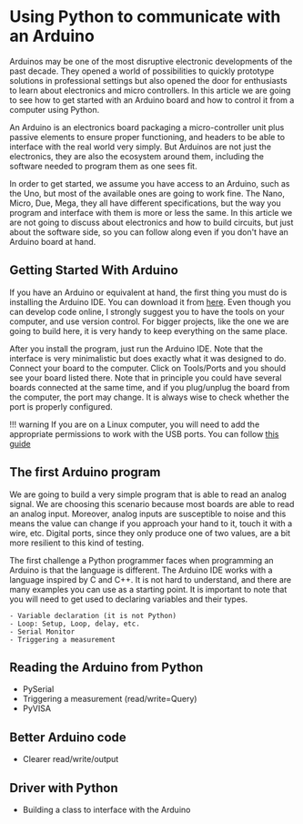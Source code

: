 Using Python to communicate with an Arduino
===========================================

Arduinos may be one of the most disruptive electronic developments of the past decade. They opened a world of possibilities to quickly prototype solutions in professional settings but also opened the door for enthusiasts to learn about electronics and micro controllers. In this article we are going to see how to get started with an Arduino board and how to control it from a computer using Python. 

An Arduino is an electronics board packaging a micro-controller unit plus passive elements to ensure proper functioning, and headers to be able to interface with the real world very simply. But Arduinos are not just the electronics, they are also the ecosystem around them, including the software needed to program them as one sees fit.

In order to get started, we assume you have access to an Arduino, such as the Uno, but most of the available ones are going to work fine. The Nano, Micro, Due, Mega, they all have different specifications, but the way you program and interface with them is more or less the same. In this article we are not going to discuss about electronics and how to build circuits, but just about the software side, so you can follow along even if you don't have an Arduino board at hand. 

## Getting Started With Arduino
If you have an Arduino or equivalent at hand, the first thing you must do is installing the Arduino IDE. You can download it from [here](https://www.arduino.cc/en/Main/Software). Even though you can develop code online, I strongly suggest you to have the tools on your computer, and use version control. For bigger projects, like the one we are going to build here, it is very handy to keep everything on the same place. 

After you install the program, just run the Arduino IDE. Note that the interface is very minimalistic but does exactly what it was designed to do. Connect your board to the computer. Click on Tools/Ports and you should see your board listed there. Note that in principle you could have several boards connected at the same time, and if you plug/unplug the board from the computer, the port may change. It is always wise to check whether the port is properly configured. 

!!! warning
    If you are on a Linux computer, you will need to add the appropriate permissions to work with the USB ports. You can follow [this guide](https://www.arduino.cc/en/guide/linux)

## The first Arduino program
We are going to build a very simple program that is able to read an analog signal. We are choosing this scenario because most boards are able to read an analog input. Moreover, analog inputs are susceptible to noise and this means the value can change if you approach your hand to it, touch it with a wire, etc. Digital ports, since they only produce one of two values, are a bit more resilient to this kind of testing. 

The first challenge a Python programmer faces when programming an Arduino is that the language is different. The Arduino IDE works with a language inspired by C and C++. It is not hard to understand, and there are many examples you can use as a starting point. It is important to note that you will need to get used to declaring variables and their types. 



    - Variable declaration (it is not Python)
    - Loop: Setup, Loop, delay, etc.
    - Serial Monitor
    - Triggering a measurement
    
## Reading the Arduino from Python
- PySerial
- Triggering a measurement (read/write=Query)
- PyVISA

## Better Arduino code
- Clearer read/write/output
    
## Driver with Python
- Building a class to interface with the Arduino

